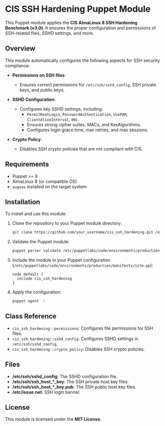 # CIS SSH Hardening Puppet Module

This Puppet module applies the **CIS AlmaLinux 8 SSH Hardening Benchmark (v3.0)**. It ensures the proper configuration and permissions of SSH-related files, SSHD settings, and more.

## Overview

This module automatically configures the following aspects for SSH security compliance:

- **Permissions on SSH files**:
  - Ensures correct permissions for `/etc/ssh/sshd_config`, SSH private keys, and public keys.
  
- **SSHD Configuration**:
  - Configures key SSHD settings, including:
    - `PermitRootLogin`, `PasswordAuthentication`, `UsePAM`, `ClientAliveInterval`, etc.
    - Ensures strong cipher suites, MACs, and KexAlgorithms.
    - Configures login grace time, max retries, and max sessions.
  
- **Crypto Policy**:
  - Disables SSH crypto policies that are not compliant with CIS.

## Requirements

- Puppet >= 8
- AlmaLinux 8 (or compatible OS)
- `augeas` installed on the target system

## Installation

To install and use this module:

1. Clone the repository to your Puppet module directory:
    ```bash
    git clone https://github.com/your_username/cis_ssh_hardening.git /etc/puppetlabs/code/environments/production/modules/cis_ssh_hardening
    ```

2. Validate the Puppet module:
    ```bash
    puppet parser validate /etc/puppetlabs/code/environments/production/modules/cis_ssh_hardening/manifests/init.pp
    ```

3. Include the module in your Puppet configuration (`/etc/puppetlabs/code/environments/production/manifests/site.pp`):
    ```puppet
    node default {
      include cis_ssh_hardening
    }
    ```

4. Apply the configuration:
    ```bash
    puppet agent -t
    ```

## Class Reference

- `cis_ssh_hardening::permissions`: Configures file permissions for SSH files.
- `cis_ssh_hardening::sshd_config`: Configures SSHD settings in `/etc/ssh/sshd_config`.
- `cis_ssh_hardening::crypto_policy`: Disables SSH crypto policies.

## Files

- **/etc/ssh/sshd_config**: The SSHD configuration file.
- **/etc/ssh/ssh_host_*_key**: The SSH private host key files.
- **/etc/ssh/ssh_host_*_key.pub**: The SSH public host key files.
- **/etc/issue.net**: SSH login banner.

## License

This module is licensed under the **MIT License**.
